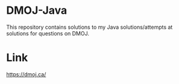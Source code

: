 # DMOJ-Java
This repository contains solutions to my Java solutions/attempts at solutions for questions on DMOJ.

# Link
https://dmoj.ca/
